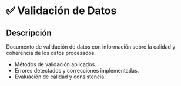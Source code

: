 # ✅ Validación de Datos
## Descripción
Documento de validación de datos con información sobre la calidad y coherencia de los datos procesados.
- Métodos de validación aplicados.
- Errores detectados y correcciones implementadas.
- Evaluación de calidad y consistencia.
